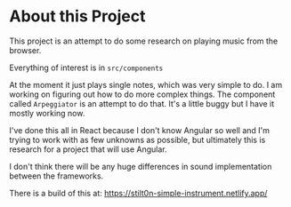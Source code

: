 # About this Project

This project is an attempt to do some research on playing music from the browser.

Everything of interest is in `src/components`

At the moment it just plays single notes, which was very simple to do.  I am working on
figuring out how to do more complex things.  The component called `Arpeggiator` is an attempt
to do that.  It's a little buggy but I have it mostly working now.

I've done this all in React because I don't know Angular so well and I'm trying to work with as
few unknowns as possible, but ultimately this is research for a project that will use Angular.

I don't think there will be any huge differences in sound implementation between the frameworks.

There is a build of this at:
https://stilt0n-simple-instrument.netlify.app/
